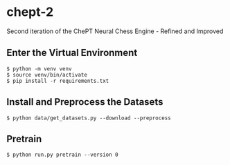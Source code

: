 # chept-2
Second iteration of the ChePT Neural Chess Engine - Refined and Improved

## Enter the Virtual Environment

    $ python -m venv venv
    $ source venv/bin/activate
    $ pip install -r requirements.txt

## Install and Preprocess the Datasets

    $ python data/get_datasets.py --download --preprocess
    
## Pretrain

    $ python run.py pretrain --version 0
